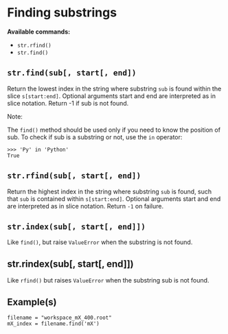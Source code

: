# Finding substrings

**Available commands:**
- `str.rfind()`
- `str.find()`

## `str.find(sub[, start[, end])`

Return the lowest index in the string where substring `sub` is found within the slice
`s[start:end]`.  Optional arguments start and end are interpreted as in slice notation. Return -1 if
sub is not found.


Note:

The `find()` method should be used only if you need to know the position of sub. To check if sub is a
substring or not, use the `in` operator:

~~~~
>>> 'Py' in 'Python'
True
~~~~

## `str.rfind(sub[, start[, end])`


Return the highest index in the string where substring `sub` is found, such that `sub` is contained
within `s[start:end]`. Optional arguments start and end are interpreted as in slice notation. Return
`-1` on failure.


## `str.index(sub[, start[, end]])`

Like `find()`, but raise `ValueError` when the substring is not found.


## str.rindex(sub[, start[, end]])

Like `rfind()` but raises `ValueError` when the substring sub is not found.


## Example(s)

~~~~
filename = "workspace_mX_400.root"
mX_index = filename.find('mX')
~~~~

